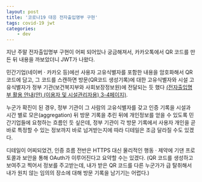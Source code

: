 ```yaml
--- 
layout: post 
title: '코로나19 대응 전자출입명부 구현'
tags: covid-19 jwt
categories:
    - dev
---
```


지난 주말 전자출입명부 구현이 어찌 되어있나 궁금해져서, 카카오톡에서 QR 코드를 만든 뒤 내용을 까보았더니 JWT가 나왔다.

민간기업(네이버 · 카카오 등)에선 사용자 고유식별자를 포함한 내용을 암호화해서 QR 코드에 담고, 그 코드를 스캔하면 방문(QR코드 생성기록)에 대한 고유식별자와 시설 고유식별자가 정부 기관(보건복지부와 사회보장정보원)에 전달되는 듯 했다 [(전자출입명부 활용 안내(안) (이용자 및 시설관리자용) 3-4페이지)](http://ncov.mohw.go.kr/upload/ncov/file/202006/1591599901445_20200608160501.pdf).

누군가 확진이 된 경우, 정부 기관이 그 사람의 고유식별자를 갖고 인증 기록을 시설과 시간 별로 모은(aggregation) 뒤 방문 기록을 추린 뒤에 개인정보를 얻을 수 있도록 민간기업들에 요청하는 흐름인 듯 싶은데, 정부 기관이 각 방문 기록에서 사용자 개인을 곧바로 특정할 수 있는 정보까지 바로 넘겨받는지에 따라 디테일은 조금 달라질 수도 있겠다.

디테일이 어찌되었건, 인증 흐름 전반은 HTTPS 대신 물리적인 행동 · 제약에 기댄 프로토콜과 보안을 통해 OAuth가 이루어진다고 요약할 수는 있겠다. (QR 코드를 생성하고 보여주고 찍어서 정보를 주고받는데, 내가 받은 QR 코드를 다른 누군가가 급 탈취해서 내가 원치 않는 임의의 장소에 대해 방문 기록을 남기기는 어렵다.)
